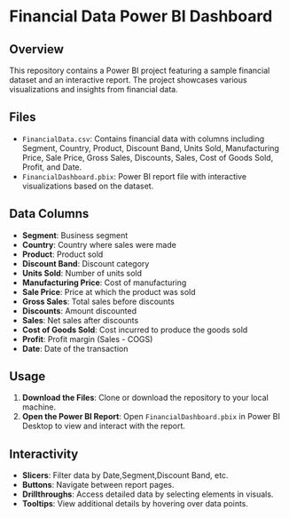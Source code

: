 # Financial Data Power BI Dashboard

## Overview
This repository contains a Power BI project featuring a sample financial dataset and an interactive report. The project showcases various visualizations and insights from financial data.

## Files
- `FinancialData.csv`: Contains financial data with columns including Segment, Country, Product, Discount Band, Units Sold, Manufacturing Price, Sale Price, Gross Sales, Discounts, Sales, Cost of Goods Sold, Profit, and Date.
- `FinancialDashboard.pbix`: Power BI report file with interactive visualizations based on the dataset.

## Data Columns
- **Segment**: Business segment
- **Country**: Country where sales were made
- **Product**: Product sold
- **Discount Band**: Discount category
- **Units Sold**: Number of units sold
- **Manufacturing Price**: Cost of manufacturing
- **Sale Price**: Price at which the product was sold
- **Gross Sales**: Total sales before discounts
- **Discounts**: Amount discounted
- **Sales**: Net sales after discounts
- **Cost of Goods Sold**: Cost incurred to produce the goods sold
- **Profit**: Profit margin (Sales - COGS)
- **Date**: Date of the transaction

## Usage
1. **Download the Files**: Clone or download the repository to your local machine.
2. **Open the Power BI Report**: Open `FinancialDashboard.pbix` in Power BI Desktop to view and interact with the report.

## Interactivity
- **Slicers**: Filter data by Date,Segment,Discount Band, etc.
- **Buttons**: Navigate between report pages.
- **Drillthroughs**: Access detailed data by selecting elements in visuals.
- **Tooltips**: View additional details by hovering over data points.


